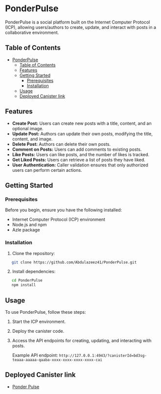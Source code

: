 # PonderPulse

PonderPulse is a social platform built on the Internet Computer Protocol (ICP), allowing users/authors to create, update, and interact with posts in a collaborative environment.

## Table of Contents

- [PonderPulse](#ponderpulse)
  - [Table of Contents](#table-of-contents)
  - [Features](#features)
  - [Getting Started](#getting-started)
    - [Prerequisites](#prerequisites)
    - [Installation](#installation)
  - [Usage](#usage)
  - [Deployed Canister link](#deployed-canister-link)

## Features

- **Create Post:** Users can create new posts with a title, content, and an optional image.
- **Update Post:** Authors can update their own posts, modifying the title, content, and image.
- **Delete Post:** Authors can delete their own posts.
- **Comment on Posts:** Users can add comments to existing posts.
- **Like Posts:** Users can like posts, and the number of likes is tracked.
- **Get Liked Posts:** Users can retrieve a list of posts they have liked.
- **User Authentication:** Caller validation ensures that only authorized users can perform certain actions.

## Getting Started

### Prerequisites

Before you begin, ensure you have the following installed:

- Internet Computer Protocol (ICP) environment
- Node.js and npm
- Azle package

### Installation

1. Clone the repository:

```bash
   git clone https://github.com/Abdulazeez41/PonderPulse.git
```

2. Install dependencies:

```bash
   cd PonderPulse
   npm install
```

## Usage

To use PonderPulse, follow these steps:

1. Start the ICP environment.

2. Deploy the canister code.

3. Access the API endpoints for creating, updating, and interacting with posts.

   Example API endpoint: `http://127.0.0.1:4943/?canisterId=bd3sg-teaaa-aaaaa-qaaba-xxxx-xxxx-xxxx-xxxx-cai`

## Deployed Canister link

- [Ponder Pulse](http://127.0.0.1:4943/?canisterId=bd3sg-teaaa-aaaaa-qaaba-cai&id=avqkn-guaaa-aaaaa-qaaea-cai)
